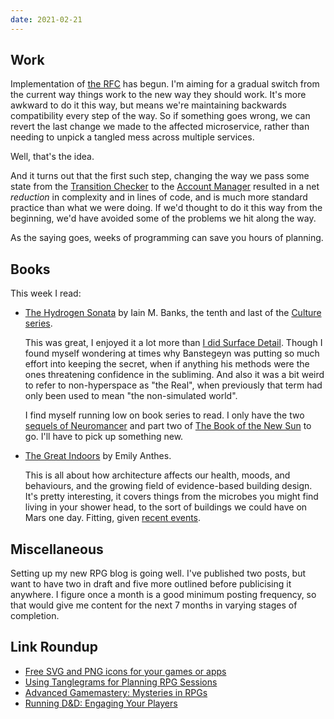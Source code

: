 ```yaml
---
date: 2021-02-21
---
```


## Work

Implementation of [the RFC][] has begun.  I'm aiming for a gradual
switch from the current way things work to the new way they should
work.  It's more awkward to do it this way, but means we're
maintaining backwards compatibility every step of the way.  So if
something goes wrong, we can revert the last change we made to the
affected microservice, rather than needing to unpick a tangled mess
across multiple services.

Well, that's the idea.

And it turns out that the first such step, changing the way we pass
some state from the [Transition Checker][] to the [Account Manager][]
resulted in a net *reduction* in complexity and in lines of code, and
is much more standard practice than what we were doing.  If we'd
thought to do it this way from the beginning, we'd have avoided some
of the problems we hit along the way.

As the saying goes, weeks of programming can save you hours of
planning.

[the RFC]: https://github.com/alphagov/govuk-rfcs/pull/134
[Transition Checker]: https://www.gov.uk/transition-check/questions
[Account Manager]: https://www.account.publishing.service.gov.uk/

## Books

This week I read:

- [The Hydrogen Sonata][] by Iain M. Banks, the tenth and last of the [Culture series][].

  This was great, I enjoyed it a lot more than [I did Surface
  Detail][].  Though I found myself wondering at times why <span
  class="spoiler">Banstegeyn was putting so much effort into keeping
  the secret, when if anything his methods were the ones threatening
  confidence in the subliming</span>.  And also it was a bit weird to
  refer to non-hyperspace as "the Real", when previously that term had
  only been used to mean "the non-simulated world".

  I find myself running low on book series to read.  I only have the
  two [sequels of Neuromancer][] and part two of [The Book of the New
  Sun][] to go.  I'll have to pick up something new.

- [The Great Indoors][] by Emily Anthes.

  This is all about how architecture affects our health, moods, and
  behaviours, and the growing field of evidence-based building design.
  It's pretty interesting, it covers things from the microbes you
  might find living in your shower head, to the sort of buildings we
  could have on Mars one day.  Fitting, given [recent events][].

[The Hydrogen Sonata]: https://en.wikipedia.org/wiki/The_Hydrogen_Sonata
[Culture series]: https://en.wikipedia.org/wiki/Culture_series
[I did Surface Detail]: notes/122.html
[sequels of Neuromancer]: https://en.wikipedia.org/wiki/Sprawl_trilogy
[The Book of the New Sun]: https://en.wikipedia.org/wiki/The_Book_of_the_New_Sun
[The Great Indoors]: http://emilyanthes.com/thegreatindoors/
[recent events]: https://en.wikipedia.org/wiki/Mars_2020

## Miscellaneous

Setting up my new RPG blog is going well.  I've published two posts,
but want to have two in draft and five more outlined before
publicising it anywhere.  I figure once a month is a good minimum
posting frequency, so that would give me content for the next 7 months
in varying stages of completion.

## Link Roundup

- [Free SVG and PNG icons for your games or apps](https://game-icons.net/)
- [Using Tanglegrams for Planning RPG Sessions](https://thebardicinquiry.wordpress.com/2021/02/15/using-tanglegrams-for-sandbox-play/)
- [Advanced Gamemastery: Mysteries in RPGs](https://www.youtube.com/watch?v=FgVM8-vbhZA)
- [Running D&D: Engaging Your Players](https://www.youtube.com/watch?v=_iWeZ-i19dk)
